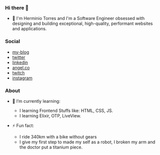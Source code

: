 ### Hi there 👋
- 🔭 I'm Herminio Torres and I'm a Software Engineer obsessed with designing and building exceptional, high-quality, performant websites and applications.

### Social
- [my-blog](https://herminiotorres.github.io)
- [twitter](https://twitter.com/herminiotorres)
- [linkedin](https://linkedin.com/in/herminiotorres)
- [angel.co](https://angel.co/u/herminiotorres)
- [twitch](https://twitch.com/herminiotorres)
- [instagram](https://instagram.com/herminiotorres)

### About
- 🌱 I’m currently learning:
  - I learning Frontend Stuffs like: HTML, CSS, JS.
  - I learning Elixir, OTP, LiveView.
  
- ⚡ Fun fact:
  - I ride 340km with a bike without gears
  - I give my first step to made my self as a robot, I broken my arm and the doctor put a titanium piece. 

<!--
**herminiotorres/herminiotorres** is a ✨ _special_ ✨ repository because its `README.md` (this file) appears on your GitHub profile.

Here are some ideas to get you started:

- 🔭 I’m currently working on ...
- 🌱 I’m currently learning ...
- 👯 I’m looking to collaborate on ...
- 🤔 I’m looking for help with ...
- 💬 Ask me about ...
- 📫 How to reach me: ...
- 😄 Pronouns: ...
- ⚡ Fun fact: ...

-->

